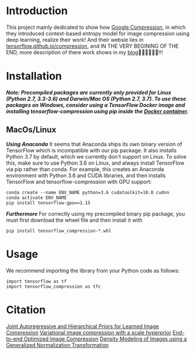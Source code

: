 # Introduction
This project mainly dedicated to show how [Google Compression](https://github.com/tensorflow/compression), in which they introduced context-based entropy model for
image compression using deep learning, realize their work! And their websie lies in [tensorflow.github.io/compression](tensorflow.github.io/compression), and IN THE VERY BEGINING OF THE END, more description of there work shows in my [blog](https://mluthervandross.github.io/mlv/)💪🏿💪🏿💪🏿!!!

# Installation
***Note: Precompiled packages are currently only provided for Linux (Python 2.7, 3.3-3.6) and Darwin/Mac OS (Python 2.7, 3.7). To use these packages on Windows, consider using a TensorFlow Docker image and installing tensorflow-compression using pip inside the [Docker container](https://www.tensorflow.org/install/docker).***

## MacOs/Linux
***Using Anaconda***
It seems that Anaconda ships its own binary version of TensorFlow which is incompatible with our pip package. It also installs Python 3.7 by default, which we currently don't support on Linux. To solve this, make sure to use Python 3.6 on Linux, and always install TensorFlow via pip rather than conda. For example, this creates an Anaconda environment with Python 3.6 and CUDA libraries, and then installs TensorFlow and tensorflow-compression with GPU support:
```
conda create --name ENV_NAME python=3.6 cudatoolkit=10.0 cudnn
conda activate ENV_NAME
pip install tensorflow-gpu==1.15
```

***Furthermore***
For correctly using my precompiled binary pip package, you must first download the wheel file and then install it with
```
pip install tensorflow_compression-*.whl
```

# Usage
We recommend importing the library from your Python code as follows:
```
import tensorflow as tf
import tensorflow_compression as tfc
```


# Citation
[Joint Autoregressive and Hierarchical Priors for Learned Image Compression](https://arxiv.org/abs/1809.02736)
[Variational image compression with a scale hyperprior](https://arxiv.org/abs/1802.01436)
[End-to-end Optimized Image Compression](https://arxiv.org/abs/1611.01704)
[Density Modeling of Images using a Generalized Normalization Transformation](https://arxiv.org/abs/1511.06281)
